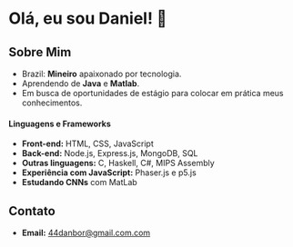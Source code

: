# Olá, eu sou Daniel! 👋

## Sobre Mim
- Brazil: **Mineiro** apaixonado por tecnologia.
- Aprendendo de **Java** e **Matlab**.
- Em busca de oportunidades de estágio para colocar em prática meus conhecimentos.

#### Linguagens e Frameworks
- **Front-end:** HTML, CSS, JavaScript  
- **Back-end:** Node.js, Express.js, MongoDB, SQL  
- **Outras linguagens:** C, Haskell, C#, MIPS Assembly  
- **Experiência com JavaScript:** Phaser.js e p5.js
- **Estudando CNNs** com MatLab

## Contato
- **Email:** [44danbor@gmail.com.com](mailto:seuemail@exemplo.com)



<!---
Danielbgoncalves/Danielbgoncalves is a ✨ special ✨ repository because its `README.md` (this file) appears on your GitHub profile.
You can click the Preview link to take a look at your changes.
--->
